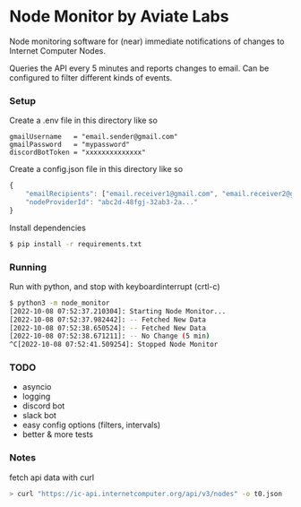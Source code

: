 # Node Monitor by Aviate Labs

Node monitoring software for (near) immediate notifications of changes to Internet Computer Nodes.

Queries the API every 5 minutes and reports changes to email.
Can be configured to filter different kinds of events.


### Setup
Create a .env file in this directory like so
```text
gmailUsername   = "email.sender@gmail.com"
gmailPassword   = "mypassword"
discordBotToken = "xxxxxxxxxxxxxx"
```

Create a config.json file in this directory like so
```js
{
    "emailRecipients": ["email.receiver1@gmail.com", "email.receiver2@gmail.com"],
    "nodeProviderId": "abc2d-48fgj-32ab3-2a..."
}
```

Install dependencies
```sh
$ pip install -r requirements.txt
```


### Running
Run with python, and stop with keyboardinterrupt (crtl-c)
```sh
$ python3 -m node_monitor
[2022-10-08 07:52:37.210304]: Starting Node Monitor...
[2022-10-08 07:52:37.982442]: -- Fetched New Data
[2022-10-08 07:52:38.650524]: -- Fetched New Data
[2022-10-08 07:52:38.671211]: -- No Change (5 min)
^C[2022-10-08 07:52:41.509254]: Stopped Node Monitor
```


### TODO
- asyncio
- logging
- discord bot
- slack bot
- easy config options (filters, intervals)
- better & more tests

### Notes
fetch api data with curl
```sh
> curl "https://ic-api.internetcomputer.org/api/v3/nodes" -o t0.json
```
